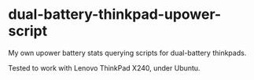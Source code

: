 # dual-battery-thinkpad-upower-script
My own upower battery stats querying scripts for dual-battery thinkpads.

Tested to work with Lenovo ThinkPad X240, under Ubuntu.
